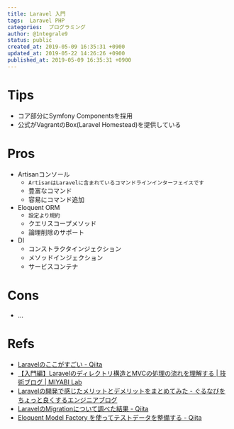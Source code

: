 ```yaml
---
title: Laravel 入門
tags:  Laravel PHP
categories:  プログラミング
author: @1ntegrale9
status: public
created_at: 2019-05-09 16:35:31 +0900
updated_at: 2019-05-22 14:26:26 +0900
published_at: 2019-05-09 16:35:31 +0900
---
```

# Tips
- コア部分にSymfony Componentsを採用
- 公式がVagrantのBox(Laravel Homestead)を提供している

# Pros
- Artisanコンソール
    - `ArtisanはLaravelに含まれているコマンドラインインターフェイスです`
    - 豊富なコマンド
    - 容易にコマンド追加
- Eloquent ORM
    - `設定より規約`
    - クエリスコープメソッド
    - 論理削除のサポート
- DI
    - コンストラクタインジェクション
    - メソッドインジェクション
    - サービスコンテナ

# Cons
- ...

# Refs
- [Laravelのここがすごい - Qiita](https://qiita.com/nunulk/items/78d70ac809948b470bbc)
- [【入門編】Laravelのディレクトリ構造とMVCの処理の流れを理解する | 技術ブログ | MIYABI Lab](https://miyabi-lab.space/blog/22)
- [Laravelの開発で感じたメリットとデメリットをまとめてみた - ぐるなびをちょっと良くするエンジニアブログ](https://developers.gnavi.co.jp/entry/laravel-2)
- [LaravelのMigrationについて調べた結果 - Qiita](https://qiita.com/qiita-kurara/items/9a34f97a184a1d8c1c35)
- [Eloquent Model Factory を使ってテストデータを整備する - Qiita](https://qiita.com/nunulk/items/06370af1594a10faa749)
